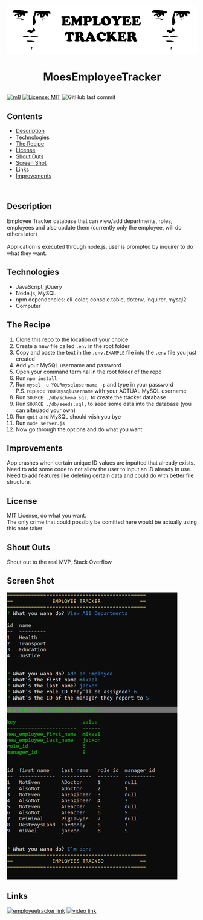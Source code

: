 ![yaranaikaemployeetracker](images/employeetracker.PNG)
# **<p align="center"> MoesEmployeeTracker </p>**

[![m8](https://img.shields.io/badge/Contributors-Me-orange?style=flat&logo=github&logoColor=orange)](https://github.com/moeac)
[![License: MIT](https://img.shields.io/badge/License-MIT-yellow.svg)](https://opensource.org/licenses/MIT)
![GitHub last commit](https://img.shields.io/github/last-commit/moeac/MoesEmployeeTracker)

## **Contents**
- [Description](#description)
- [Technologies](#technologies)
- [The Recipe](#the-recipe)
- [License](#license)
- [Shout Outs](#shout-outs)
- [Screen Shot](#screen-shot)
- [Links](#links)
- [Improvements](#improvements)

<br>

## **Description**
Employee Tracker database that can view/add departments, roles, employees and also update them (currently only the employee, will do others later)
<br><br>
Application is executed through node.js, user is prompted by inquirer to do what they want.

## **Technologies**
- JavaScript, jQuery
- Node.js, MySQL
- npm dependencies: cli-color, console.table, dotenv, inquirer, mysql2
- Computer

## **The Recipe**
1. Clone this repo to the location of your choice
2. Create a new file called `.env` in the root folder
3. Copy and paste the text in the `.env.EXAMPLE` file into the `.env` file you just created
4. Add your MySQL username and password
5. Open your command terminal in the root folder of the repo
6. Run `npm install`
7. Run `mysql -u YOURmysqlusername -p` and type in your password </br>
P.S. replace `YOURmysqlusername` with your ACTUAL MySQL username
8. Run `SOURCE ./db/schema.sql;` to create the tracker database
9. Run `SOURCE ./db/seeds.sql;` to seed some data into the database (you can alter/add your own)
10. Run `quit` and MySQL should wish you bye
11. Run `node server.js`
12. Now go through the options and do what you want

## **Improvements**

App crashes when certain unique ID values are inputted that already exists. Need to add some code to not allow the user to input an ID already in use. Need to add features like deleting certain data and could do with better file structure.

## **License**

MIT License, do what you want. <br>
The only crime that could possibly be comitted here would be actually using this note taker

## **Shout Outs**

Shout out to the real MVP, Stack Overflow

## **Screen Shot**

![itssupposedtobeascreenshotoftheterminalbutiguessyoureseeingthistext](images/screenshot.PNG)

## **Links**

[![employeetracker link](https://img.shields.io/badge/GitHubLink-MoesEmployeeTracker-orange?style=flat&logo=github&logoColor=orange)](https://github.com/moeac/MoesEmployeeTracker)
[![video link](https://img.shields.io/badge/ScreenCastifyLink-MoesEmployeeTracker-ff8282?style=flat&logo=screencastify&logoColor=ff8282)](https://watch.screencastify.com/v/lkP2Uqk8VAzePKj3dV8w)


